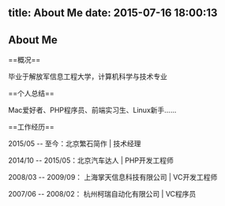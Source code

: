 title: About Me
date: 2015-07-16 18:00:13
---

<div id="about">
  	<h2>About Me</h2>
  	<div>
  		<p>==概况==</p>
  		<p>毕业于解放军信息工程大学，计算机科学与技术专业</p>
  		<p>==个人总结==</p>
  		<p>Mac爱好者、PHP程序员、前端实习生、Linux新手......</p>
  		<p>==工作经历==</p>
      <p>2015/05 -- 至今：北京繁石简作 | 技术经理</p>
  		<p>2014/10 -- 2015/05：北京汽车达人 | PHP开发工程师</p>
  		<p>2008/03 -- 2009/09：	上海掌天信息科技有限公司 | VC开发工程师</p>
  		<p>2007/06 -- 2008/02：	杭州柯瑞自动化有限公司 | VC程序员 </p>
  	</div>
</div>
